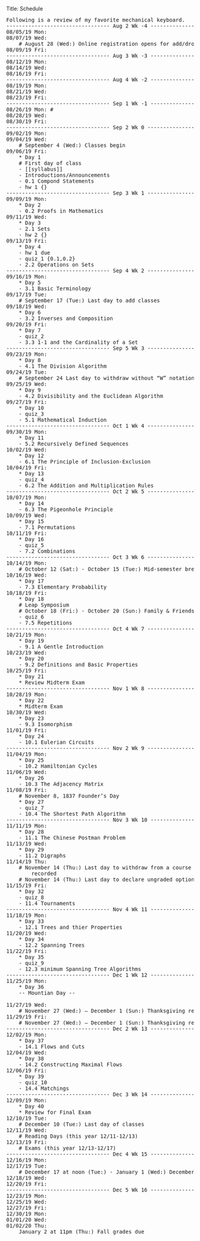 Title: Schedule

<pre>
Following is a review of my favorite mechanical keyboard.
--------------------------------- Aug 2 Wk -4 ----------------------------------- 
08/05/19 Mon:
08/07/19 Wed:
	# August 28 (Wed:) Online registration opens for add/drop period
08/09/19 Fri:
--------------------------------- Aug 3 Wk -3 ----------------------------------- 
08/12/19 Mon:
08/14/19 Wed:
08/16/19 Fri:
--------------------------------- Aug 4 Wk -2 ----------------------------------- 
08/19/19 Mon:
08/21/19 Wed:
08/23/19 Fri:
--------------------------------- Sep 1 Wk -1 ----------------------------------- 
08/26/19 Mon: #
08/28/19 Wed:
08/30/19 Fri:
--------------------------------- Sep 2 Wk 0 ----------------------------------- 
09/02/19 Mon:
09/04/19 Wed:
	# September 4 (Wed:) Classes begin
09/06/19 Fri:
	* Day 1
	# First day of class
	- [[syllabus]]
	- Introductions/Announcements
	- 0.1 Compond Statements
	- hw 1 {}
--------------------------------- Sep 3 Wk 1 ----------------------------------- 
09/09/19 Mon:
	* Day 2
	- 0.2 Proofs in Mathematics
09/11/19 Wed:
	* Day 3
	- 2.1 Sets
	- hw 2 {}
09/13/19 Fri:
	* Day 4
	- hw 1 due
	- quiz_1 {0.1,0.2}
	- 2.2 Operations on Sets
--------------------------------- Sep 4 Wk 2 ----------------------------------- 
09/16/19 Mon:
	* Day 5
	- 3.1 Basic Terminology
09/17/19 Tue:
	# September 17 (Tue:) Last day to add classes
09/18/19 Wed:
	* Day 6
	- 3.2 Inverses and Composition
09/20/19 Fri:
	* Day 7
	- quiz_2
	- 3.3 1-1 and the Cardinality of a Set
--------------------------------- Sep 5 Wk 3 ----------------------------------- 
09/23/19 Mon:
	* Day 8
	- 4.1 The Division Algorithm
09/24/19 Tue:
	# September 24 Last day to withdraw without “W” notation recorded
09/25/19 Wed:
	* Day 9
	- 4.2 Divisibility and the Euclidean Algorithm
09/27/19 Fri:
	* Day 10
	- quiz_3
	- 5.1 Mathematical Induction
--------------------------------- Oct 1 Wk 4 ----------------------------------- 
09/30/19 Mon:
	* Day 11
	- 5.2 Recursively Defined Sequences
10/02/19 Wed:
	* Day 12
	- 6.1 The Principle of Inclusion-Exclusion
10/04/19 Fri:
	* Day 13
	- quiz_4
	- 6.2 The Addition and Multiplication Rules
--------------------------------- Oct 2 Wk 5 ----------------------------------- 
10/07/19 Mon:
	* Day 14
	- 6.3 The Pigeonhole Principle
10/09/19 Wed:
	* Day 15
	- 7.1 Permutations
10/11/19 Fri:
	* Day 16
	- quiz_5
	- 7.2 Combinations
--------------------------------- Oct 3 Wk 6 ----------------------------------- 
10/14/19 Mon:
	# October 12 (Sat:) - October 15 (Tue:) Mid-semester break
10/16/19 Wed:
	* Day 17
	- 7.3 Elementary Probability
10/18/19 Fri:
	* Day 18
	# Leap Symposium
	# October 18 (Fri:) - October 20 (Sun:) Family & Friends Weekend
	- quiz_6
	- 7.5 Repetitions
--------------------------------- Oct 4 Wk 7 ----------------------------------- 
10/21/19 Mon:
	* Day 19
	- 9.1 A Gentle Introduction
10/23/19 Wed:
	* Day 20
	- 9.2 Definitions and Basic Properties
10/25/19 Fri:
	* Day 21
	* Review Midterm Exam
--------------------------------- Nov 1 Wk 8 ----------------------------------- 
10/28/19 Mon:
	* Day 22
	* Midterm Exam
10/30/19 Wed:
	* Day 23
	- 9.3 Isomorphism
11/01/19 Fri:
	* Day 24
	- 10.1 Eulerian Circuits
--------------------------------- Nov 2 Wk 9 ----------------------------------- 
11/04/19 Mon:
	* Day 25
	- 10.2 Hamiltonian Cycles
11/06/19 Wed:
	* Day 26
	- 10.3 The Adjacency Matrix
11/08/19 Fri:
	# November 8, 1837 Founder’s Day
	* Day 27
	- quiz_7
	- 10.4 The Shortest Path Algorithm
--------------------------------- Nov 3 Wk 10 ----------------------------------- 
11/11/19 Mon:
	* Day 28
	- 11.1 The Chinese Postman Problem
11/13/19 Wed:
	* Day 29
	- 11.2 Digraphs
11/14/19 Thu:
	# November 14 (Thu:) Last day to withdraw from a course with “W” notation 
		recorded
	# November 14 (Thu:) Last day to declare ungraded option
11/15/19 Fri:
	* Day 32
	- quiz_8
	- 11.4 Tournaments
--------------------------------- Nov 4 Wk 11 ----------------------------------- 
11/18/19 Mon:
	* Day 33
	- 12.1 Trees and thier Properties
11/20/19 Wed:
	* Day 34
	- 12.2 Spanning Trees
11/22/19 Fri:
	* Day 35
	- quiz_9
	- 12.3 minimum Spanning Tree Algorithms
--------------------------------- Dec 1 Wk 12 ----------------------------------- 
11/25/19 Mon:
	* Day 36
	-- Mountian Day --

11/27/19 Wed:
	# November 27 (Wed:) – December 1 (Sun:) Thanksgiving recess
11/29/19 Fri:
	# November 27 (Wed:) – December 1 (Sun:) Thanksgiving recess
--------------------------------- Dec 2 Wk 13 ----------------------------------- 
12/02/19 Mon:
	* Day 37
	- 14.1 Flows and Cuts
12/04/19 Wed:
	* Day 38
	- 14.2 Constructing Maximal Flows
12/06/19 Fri:
	* Day 39
	- quiz_10
	- 14.4 Matchings
--------------------------------- Dec 3 Wk 14 ----------------------------------- 
12/09/19 Mon:
	* Day 40
	* Review for Final Exam
12/10/19 Tue:
	# December 10 (Tue:) Last day of classes
12/11/19 Wed:
	# Reading Days (this year 12/11-12/13)
12/13/19 Fri:
	# Exams (this year 12/13-12/17)
--------------------------------- Dec 4 Wk 15 ----------------------------------- 
12/16/19 Mon:
12/17/19 Tue:
	# December 17 at noon (Tue:) - January 1 (Wed:) December recess
12/18/19 Wed:
12/20/19 Fri:
--------------------------------- Dec 5 Wk 16 ----------------------------------- 
12/23/19 Mon:
12/25/19 Wed:
12/27/19 Fri:
12/30/19 Mon:
01/01/20 Wed:
01/02/20 Thu:
	January 2 at 11pm (Thu:) Fall grades due
</pre>
